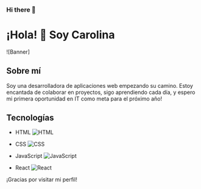 ### Hi there 👋


# ¡Hola! 👋 Soy Carolina 

![Banner]

## Sobre mí
Soy una desarrolladora de aplicaciones web empezando su camino. Estoy encantada de colaborar en proyectos, sigo aprendiendo cada día, y espero mi primera oportunidad en IT como meta para el próximo año!

## Tecnologías

- HTML
  ![HTML](https://cdn.icon-icons.com/icons2/2107/PNG/512/file_type_html_icon_130541.png)

- CSS
  ![CSS](ruta/a/tu/imagen/css.png)

- JavaScript
  ![JavaScript](ruta/a/tu/imagen/javascript.png)

- React
  ![React](ruta/a/tu/imagen/react.png)

¡Gracias por visitar mi perfil!
